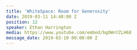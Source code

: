 ```yaml
---
title: 'WhiteSpace: Room for Generosity'
date: 2019-03-11 14:48:00 Z
position: 12
speaker: Ethan Harrington
media: https://www.youtube.com/embed/bgOWnYZLH68
message_date: 2019-03-10 00:00:00 Z
---
```



